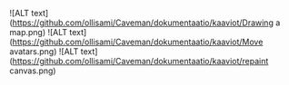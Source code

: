 ![ALT text](https://github.com/ollisami/Caveman/dokumentaatio/kaaviot/Drawing a map.png)
![ALT text](https://github.com/ollisami/Caveman/dokumentaatio/kaaviot/Move avatars.png)
![ALT text](https://github.com/ollisami/Caveman/dokumentaatio/kaaviot/repaint canvas.png)
